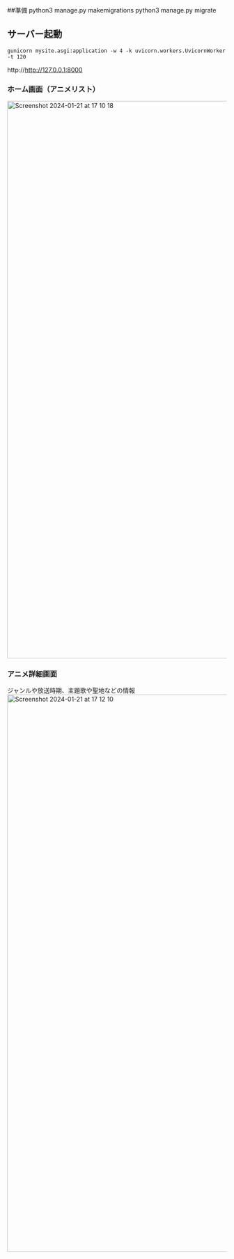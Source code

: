 ##準備
    python3 manage.py makemigrations
    python3 manage.py migrate

## サーバー起動
    gunicorn mysite.asgi:application -w 4 -k uvicorn.workers.UvicornWorker -t 120

http://http://127.0.0.1:8000

### ホーム画面（アニメリスト）
<img width="1280" alt="Screenshot 2024-01-21 at 17 10 18" src="https://github.com/SeiyaKamata/Mysite/assets/58635523/1e4fd1ac-afe7-4fa0-a636-d76eecc511d7">

### アニメ詳細画面
ジャンルや放送時期、主題歌や聖地などの情報
<img width="1280" alt="Screenshot 2024-01-21 at 17 12 10" src="https://github.com/SeiyaKamata/Mysite/assets/58635523/3e6886a8-2240-4582-9893-7c293001303d">
